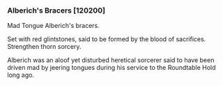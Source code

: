 ### Alberich's Bracers [120200]

Mad Tongue Alberich's bracers.

Set with red glintstones, said to be formed by the blood of sacrifices. Strengthen thorn sorcery.

Alberich was an aloof yet disturbed heretical sorcerer said to have been driven mad by jeering tongues during his service to the Roundtable Hold long ago.
